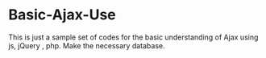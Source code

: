# Basic-Ajax-Use
This is just a sample set of codes for the basic understanding of Ajax using js, jQuery , php.
Make the necessary database.
